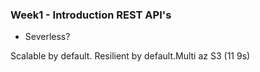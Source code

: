 ### Week1 - Introduction REST API's

- Severless?

Scalable by default.
Resilient by default.Multi az
S3 (11 9s)



